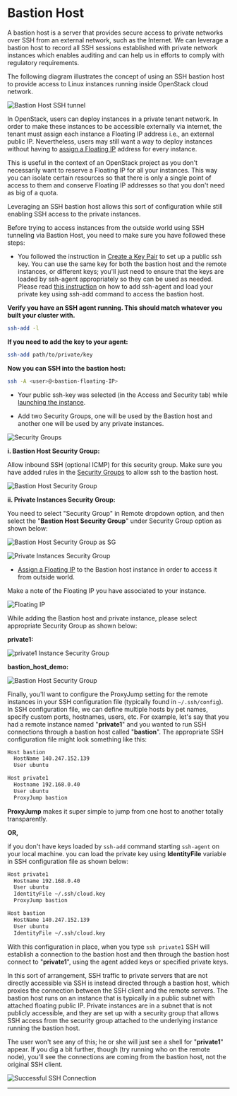 # Bastion Host

A bastion host is a server that provides secure access to private networks over
SSH from an external network, such as the Internet. We can leverage a bastion
host to record all SSH sessions established with private network instances
which enables auditing and can help us in efforts to comply with regulatory requirements.

The following diagram illustrates the concept of using an SSH bastion host to
provide access to Linux instances running inside OpenStack cloud network.

![Bastion Host SSH tunnel](images/bastion_host_ssh_tunnel.png)

In OpenStack, users can deploy instances in a private tenant network. In order
to make these instances to be accessible externally via internet, the tenant
must assign each instance a Floating IP address i.e., an external public IP.
Nevertheless, users may still want a way to deploy instances without having to
[assign a Floating IP](../assign-a-floating-IP.md) address for every instance.

This is useful in the context of an OpenStack project as you don't necessarily
want to reserve a Floating IP for all your instances. This way you can isolate
certain resources so that there is only a single point of access to them and
conserve Floating IP addresses so that you don't need as big of a quota.

Leveraging an SSH bastion host allows this sort of configuration while still
enabling SSH access to the private instances.

Before trying to access instances from the outside world using SSH tunneling
via Bastion Host, you need to make sure you have followed these steps:

-   You followed the instruction in [Create a Key Pair](../../access-and-security/create-a-key-pair.md)
    to set up a public ssh key. You can use the same key for both the bastion
    host and the remote instances, or different keys; you'll just need to ensure
    that the keys are loaded by ssh-agent appropriately so they can be used as
    needed. Please read [this instruction](../../access-and-security/create-a-key-pair.md#adding-your-ssh-key-to-the-ssh-agent)
    on how to add ssh-agent and load your private key using ssh-add command to
    access the bastion host.

**Verify you have an SSH agent running. This should match whatever you built
your cluster with.**

```sh
ssh-add -l
```

**If you need to add the key to your agent:**

```sh
ssh-add path/to/private/key
```

**Now you can SSH into the bastion host:**

```sh
ssh -A <user>@<bastion-floating-IP>
```

-   Your public ssh-key was selected (in the Access and Security tab) while
    [launching the instance](../launch-a-VM.md).

-   Add two Security Groups, one will be used by the Bastion host and another one
    will be used by any private instances.

![Security Groups](images/security_groups.png)

**i. Bastion Host Security Group:**

Allow inbound SSH (optional ICMP) for this security group. Make sure you have
added rules in the [Security Groups](../../access-and-security/security-groups.md)
to allow ssh to the bastion host.

![Bastion Host Security Group](images/bastion_host_security_group.png)

**ii. Private Instances Security Group:**

You need to select "Security Group" in Remote dropdown option, and
then select the "**Bastion Host Security Group**" under Security
Group option as shown below:

![Bastion Host Security Group as SG](images/select_bastion_sg_as_remote.png)

![Private Instances Security Group](images/private_instances_sg.png)

-   [Assign a Floating IP](../assign-a-floating-IP.md) to the Bastion host instance
    in order to access it from outside world.

Make a note of the Floating IP you have associated to your instance.

![Floating IP](images/floating_ip.png)

While adding the Bastion host and private instance, please select appropriate
Security Group as shown below:

**private1:**

![private1 Instance Security Group](images/private1_sg.png)

**bastion_host_demo:**

![Bastion Host Security Group](images/bastion_host_demo_sg.png)

Finally, you'll want to configure the ProxyJump setting for the remote
instances in your SSH configuration file (typically found in `~/.ssh/config`).
In SSH configuration file, we can define multiple hosts by pet names, specify
custom ports, hostnames, users, etc. For example, let's say that you had a
remote instance named "**private1**" and you wanted to run SSH connections
through a bastion host called "**bastion**". The appropriate SSH configuration
file might look something like this:

```sh
Host bastion
  HostName 140.247.152.139
  User ubuntu

Host private1
  Hostname 192.168.0.40
  User ubuntu
  ProxyJump bastion
```

**ProxyJump** makes it super simple to jump from one host to another totally transparently.

**OR,**

if you don't have keys loaded by `ssh-add` command starting `ssh-agent` on your
local machine. you can load the private key using **IdentityFile** variable in
SSH configuration file as shown below:

```sh
Host private1
  Hostname 192.168.0.40
  User ubuntu
  IdentityFile ~/.ssh/cloud.key
  ProxyJump bastion

Host bastion
  HostName 140.247.152.139
  User ubuntu
  IdentityFile ~/.ssh/cloud.key
```

With this configuration in place, when you type `ssh private1` SSH will
establish a connection to the bastion host and then through the bastion host
connect to "**private1**", using the agent added keys or specified private keys.

In this sort of arrangement, SSH traffic to private servers that are not
directly accessible via SSH is instead directed through a bastion host, which
proxies the connection between the SSH client and the remote servers. The
bastion host runs on an instance that is typically in a public subnet with
attached floating public IP. Private instances are in a subnet that is not
publicly accessible, and they are set up with a security group that allows SSH
access from the security group attached to the underlying instance running the
bastion host.

The user won't see any of this; he or she will just see a shell for
"**private1**" appear. If you dig a bit further, though (try running who on the
remote node), you'll see the connections are coming from the bastion host, not
the original SSH client.

![Successful SSH Connection](images/ssh_connection_successful.png)

---
